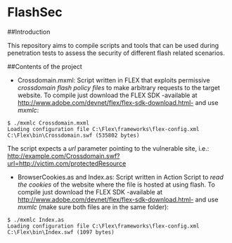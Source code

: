FlashSec
========

##Introduction

This repository aims to compile scripts and tools that can be used during penetration tests to assess the security of different flash related scenarios.

##Contents of the project

- Crossdomain.mxml: 
Script written in FLEX that exploits permissive *crossdomain flash policy files* to make arbitrary requests to the target website.
To compile just download the FLEX SDK -available at http://www.adobe.com/devnet/flex/flex-sdk-download.html- and use *mxmlc*:

```
$ ./mxmlc Crossdomain.mxml
Loading configuration file C:\Flex\frameworks\flex-config.xml 
C:\Flex\bin\Crossdomain.swf (535802 bytes)
```
The script expects a *url* parameter pointing to the vulnerable site, i.e.: http://example.com/Crossdomain.swf?url=http://victim.com/protectedResource

- BrowserCookies.as and Index.as:
Script written in Action Script to *read the cookies* of the website where the file is hosted at using flash.
To compile just download the FLEX SDK -available at http://www.adobe.com/devnet/flex/flex-sdk-download.html- and use *mxmlc* (make sure both files are in the same folder):

```
$ ./mxmlc Index.as
Loading configuration file C:\Flex\frameworks\flex-config.xml
C:\Flex\bin\Index.swf (1097 bytes)
